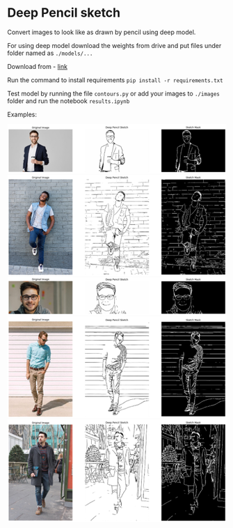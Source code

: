 # Deep Pencil sketch

Convert images to look like as drawn by pencil using deep model.

For using deep model download the weights from drive and put files under folder named as ``./models/...`` 

Download from - [link](https://drive.google.com/drive/folders/1WZi5vQYggfki5eV0QWAbViVQYtzxetXS?usp=sharing)


Run the command to install requirements ``pip install -r requirements.txt``

Test model by running the file ``contours.py`` or add your images to ``./images`` folder and run the notebook ``results.ipynb`` 

Examples:

![Result image](./notebook_result_images/result_0.jpg)
![Result Image](./notebook_result_images/result_1.jpg)
![Result Image](./notebook_result_images/result_2.jpg)
![Result Image](./notebook_result_images/result_3.jpg)
![Result Image](./notebook_result_images/result_4.jpg)


